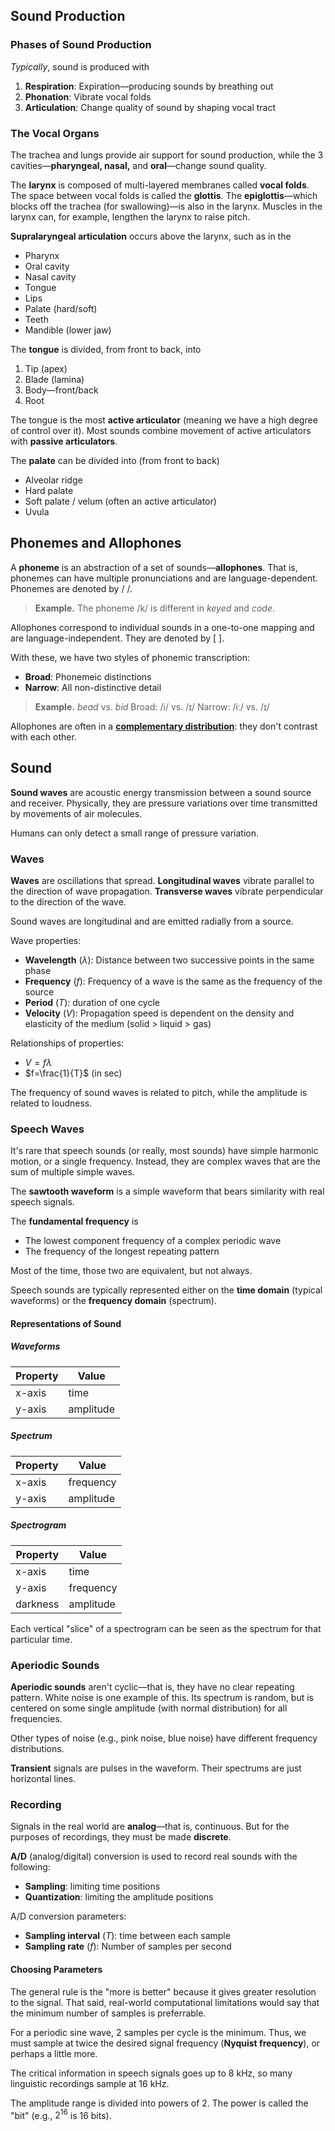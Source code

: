 ## Sound Production

### Phases of Sound Production

*Typically*, sound is produced with
1. **Respiration**: Expiration—producing sounds by breathing out
2. **Phonation**: Vibrate vocal folds
3. **Articulation**: Change quality of sound by shaping vocal tract

### The Vocal Organs

The trachea and lungs provide air support for sound production, while the 3 cavities—**pharyngeal, nasal,** and **oral**—change sound quality.

The **larynx** is composed of multi-layered membranes called **vocal folds**. The space between vocal folds is called the **glottis**. The **epiglottis**—which blocks off the trachea (for swallowing)—is also in the larynx. Muscles in the larynx can, for example, lengthen the larynx to raise pitch.

**Supralaryngeal articulation** occurs above the larynx, such as in the
- Pharynx
- Oral cavity
- Nasal cavity
- Tongue
- Lips
- Palate (hard/soft)
- Teeth
- Mandible (lower jaw)

The **tongue** is divided, from front to back, into 
1. Tip (apex)
2. Blade (lamina)
3. Body—front/back
4. Root

The tongue is the most **active articulator** (meaning we have a high degree of control over it). Most sounds combine movement of active articulators with **passive articulators**.

The **palate** can be divided into (from front to back)
- Alveolar ridge
- Hard palate
- Soft palate / velum (often an active articulator)
- Uvula

## Phonemes and Allophones

A **phoneme** is an abstraction of a set of sounds—**allophones**. That is, phonemes can have multiple pronunciations and are language-dependent. Phonemes are denoted by / /. 

>**Example.** The phoneme /k/ is different in *keyed* and *code*.

Allophones correspond to individual sounds in a one-to-one mapping and are language-independent. They are denoted by [ ].

With these, we have two styles of phonemic transcription:
- **Broad**: Phonemeic distinctions
- **Narrow**: All non-distinctive detail

>**Example.** *bead* vs. *bid*
>Broad: /i/ vs. /ɪ/
>Narrow: /iː/ vs. /ɪ/

Allophones are often in a **[complementary distribution](Distributions.md)**: they don't contrast with each other.

## Sound

**Sound waves** are acoustic energy transmission between a sound source and receiver. Physically, they are pressure variations over time transmitted by movements of air molecules. 

Humans can only detect a small range of pressure variation.

### Waves

**Waves** are oscillations that spread. **Longitudinal waves** vibrate parallel to the direction of wave propagation. **Transverse waves** vibrate perpendicular to the direction of the wave.

Sound waves are longitudinal and are emitted radially from a source.

Wave properties:
- **Wavelength** ($\lambda$): Distance between two successive points in the same phase
- **Frequency** ($f$): Frequency of a wave is the same as the frequency of the source
- **Period** ($T$): duration of one cycle
- **Velocity** ($V$): Propagation speed is dependent on the density and elasticity of the medium (solid > liquid > gas)

Relationships of properties:
- $V=f\lambda$
- $f=\frac{1}{T}$ (in sec)

The frequency of sound waves is related to pitch, while the amplitude is related to loudness.

### Speech Waves

It's rare that speech sounds (or really, most sounds) have simple harmonic motion, or a single frequency. Instead, they are complex waves that are the sum of multiple simple waves.

The **sawtooth waveform** is a simple waveform that bears similarity with real speech signals.

The **fundamental frequency** is 
- The lowest component frequency of a complex periodic wave
- The frequency of the longest repeating pattern

Most of the time, those two are equivalent, but not always.

Speech sounds are typically represented either on the **time domain** (typical waveforms) or the **frequency domain** (spectrum).

#### Representations of Sound

##### Waveforms
| Property | Value |
|-|-|
| x-axis|time|
| y-axis|amplitude|

##### Spectrum
| Property | Value |
|-|-|
| x-axis|frequency|
| y-axis|amplitude|

##### Spectrogram
| Property | Value |
|-|-|
| x-axis|time|
| y-axis|frequency|
| darkness |amplitude|

Each vertical "slice" of a spectrogram can be seen as the spectrum for that particular time.

### Aperiodic Sounds

**Aperiodic sounds** aren't cyclic—that is, they have no clear repeating pattern. White noise is one example of this. Its spectrum is random, but is centered on some single amplitude (with normal distribution) for all frequencies.

Other types of noise (e.g., pink noise, blue noise) have different frequency distributions.

**Transient** signals are pulses in the waveform. Their spectrums are just horizontal lines.

### Recording

Signals in the real world are **analog**—that is, continuous. But for the purposes of recordings, they must be made **discrete**.

**A/D** (analog/digital) conversion is used to record real sounds with the following:
- **Sampling**: limiting time positions
- **Quantization**: limiting the amplitude positions

A/D conversion parameters:
- **Sampling interval** ($T$): time between each sample
- **Sampling rate** ($f$): Number of samples per second

#### Choosing Parameters

The general rule is the "more is better" because it gives greater resolution to the signal. That said, real-world computational limitations would say that the minimum number of samples is preferrable. 

For a periodic sine wave, 2 samples per cycle is the minimum. Thus, we must sample at twice the desired signal frequency (**Nyquist frequency**), or perhaps a little more.

The critical information in speech signals goes up to 8 kHz, so many linguistic recordings sample at 16 kHz.

The amplitude range is divided into powers of 2. The power is called the "bit" (e.g., $2^{16}$ is 16 bits).